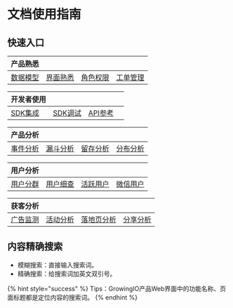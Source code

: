 # 文档使用指南

## 快速入口

| 产品熟悉 |  |  |  |
| :--- | :--- | :--- | :--- |
| [数据模型](introduction/datamodel/) | [界面熟悉](introduction/productknow.md) | [角色权限]() | [工单管理](chan-pin-shi-yong-wen-dang-fen-ban/tickets/) |

| 开发者使用 |  |  |  |
| :--- | :--- | :--- | :--- |
| [SDK集成](kai-fa-zhe-wen-dang/sdkintegrated/) | [SDK调试](kai-fa-zhe-wen-dang/debugging/) | [API参考](kai-fa-zhe-wen-dang/api-reference/) |  |

| 产品分析 |  |  |  |
| :--- | :--- | :--- | :--- |
| [事件分析](chan-pin-shi-yong-wen-dang-fen-ban/chan-pin-fen-xi/fen-xi-gong-ju/event-analysis/) | [漏斗分析](chan-pin-shi-yong-wen-dang-fen-ban/chan-pin-fen-xi/fen-xi-gong-ju/funnel/) | [留存分析](chan-pin-shi-yong-wen-dang-fen-ban/chan-pin-fen-xi/fen-xi-gong-ju/retention/) | [分布分析](chan-pin-shi-yong-wen-dang-fen-ban/chan-pin-fen-xi/fen-xi-gong-ju/frequency/) |

| 用户分析 |  |  |  |
| :--- | :--- | :--- | :--- |
| [用户分群](chan-pin-shi-yong-wen-dang-fen-ban/yong-hu-ku/yong-hu-fen-qun/segmentations/) | [用户细查](chan-pin-shi-yong-wen-dang-fen-ban/yong-hu-ku/yong-hu-fen-qun/userinsights/) | [活跃用户](chan-pin-shi-yong-wen-dang-fen-ban/yong-hu-ku/yong-hu-fen-xi/active-users/) | [微信用户](chan-pin-shi-yong-wen-dang-fen-ban/yong-hu-ku/ye-wu-chang-jing/wx-user.md) |

| 获客分析 |  |  |  |
| :--- | :--- | :--- | :--- |
| [广告监测](product-manual/growing/ads/) | [活动分析](chan-pin-shi-yong-wen-dang-fen-ban/guang-gao-jian-ce/fen-xi/activities.md) | [落地页分析](chan-pin-shi-yong-wen-dang-fen-ban/guang-gao-jian-ce/fen-xi/landing.md) | [分享分析](chan-pin-shi-yong-wen-dang-fen-ban/chan-pin-fen-xi/ye-wu-chang-jing/shareanalysis.md) |

## 内容精确搜索

* 模糊搜索：直接输入搜索词。
* 精确搜索：给搜索词加英文双引号。

{% hint style="success" %}
Tips：GrowingIO产品Web界面中的功能名称、页面标题都是定位内容的搜索词。
{% endhint %}

